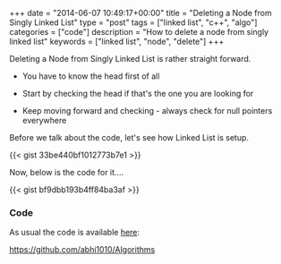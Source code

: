 +++
date = "2014-06-07 10:49:17+00:00"
title = "Deleting a Node from Singly Linked List"
type = "post"
tags = ["linked list", "c++", "algo"]
categories = ["code"]
description = "How to delete a node from singly linked list"
keywords = ["linked list", "node", "delete"]
+++

Deleting a Node from Singly Linked List is rather straight forward.



	
  * You have to know the head first of all

	
  * Start by checking the head if that's the one you are looking for

	
  * Keep moving forward and checking - always check for null pointers everywhere


Before we talk about the code, let's see how Linked List is setup.
<!-- more -->

{{< gist 33be440bf1012773b7e1 >}}

Now, below is the code for it....

{{< gist bf9dbb193b4ff84ba3af >}}


### Code


As usual the code is available [here](https://github.com/abhi1010/Algorithms/blob/master/Algo_codes/Node.cpp):

https://github.com/abhi1010/Algorithms
